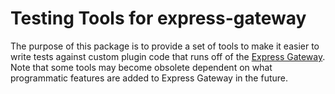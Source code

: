 # Testing Tools for express-gateway

The purpose of this package is to provide a set of tools to make it easier to write tests against custom plugin code that runs off of the [Express Gateway](https://github.com/ExpressGateway/express-gateway).  Note that some tools may become obsolete dependent on what programmatic features are added to Express Gateway in the future.

